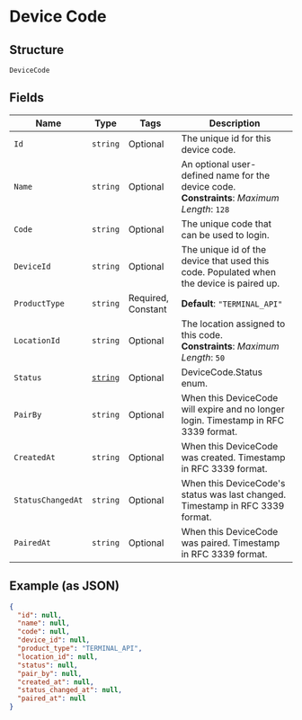 
# Device Code

## Structure

`DeviceCode`

## Fields

| Name | Type | Tags | Description |
|  --- | --- | --- | --- |
| `Id` | `string` | Optional | The unique id for this device code. |
| `Name` | `string` | Optional | An optional user-defined name for the device code.<br>**Constraints**: *Maximum Length*: `128` |
| `Code` | `string` | Optional | The unique code that can be used to login. |
| `DeviceId` | `string` | Optional | The unique id of the device that used this code. Populated when the device is paired up. |
| `ProductType` | `string` | Required, Constant | **Default**: `"TERMINAL_API"` |
| `LocationId` | `string` | Optional | The location assigned to this code.<br>**Constraints**: *Maximum Length*: `50` |
| `Status` | [`string`](../../doc/models/device-code-status.md) | Optional | DeviceCode.Status enum. |
| `PairBy` | `string` | Optional | When this DeviceCode will expire and no longer login. Timestamp in RFC 3339 format. |
| `CreatedAt` | `string` | Optional | When this DeviceCode was created. Timestamp in RFC 3339 format. |
| `StatusChangedAt` | `string` | Optional | When this DeviceCode's status was last changed. Timestamp in RFC 3339 format. |
| `PairedAt` | `string` | Optional | When this DeviceCode was paired. Timestamp in RFC 3339 format. |

## Example (as JSON)

```json
{
  "id": null,
  "name": null,
  "code": null,
  "device_id": null,
  "product_type": "TERMINAL_API",
  "location_id": null,
  "status": null,
  "pair_by": null,
  "created_at": null,
  "status_changed_at": null,
  "paired_at": null
}
```

